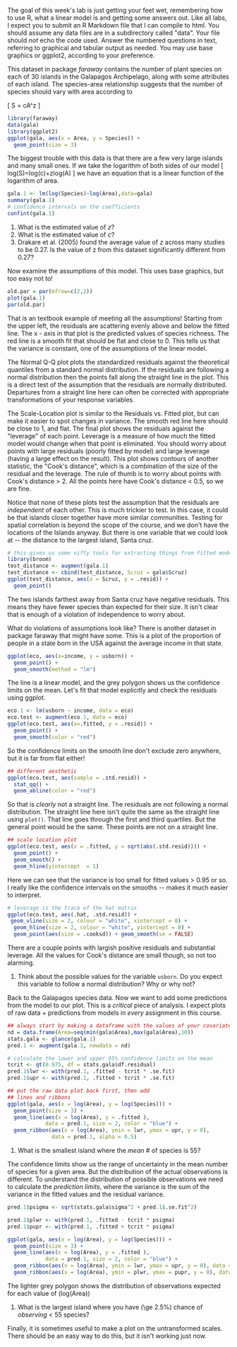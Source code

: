 The goal of this week's lab is just getting your feet wet, remembering how to use R, what a linear model is and getting some answers out. Like all labs, I expect you to submit an R Markdown file that I can compile to html. You should assume any data files are in a subdirectory called "data". Your file should *not* echo the code used. Answer the numbered questions in text, referring to graphical and tabular output as needed. You may use base graphics or ggplot2, according to your preference.

This dataset in package *faraway* contains the number of plant species on each of 30 islands in the Galapagos Archipelago, along with some attributes of each island. The species-area relationship suggests that the number of species should vary with area according to

\[
S = cA^z
\]

``` r
library(faraway)
data(gala)
library(ggplot2)
ggplot(gala, aes(x = Area, y = Species)) + 
  geom_point(size = 3)
```

The biggest trouble with this data is that there are a few very large islands and many small ones. If we take the logarithm of both sides of our model \[
log(S)=log(c)+zlog(A)
\] we have an equation that is a linear function of the logarithm of area.

``` r
gala.1 <- lm(log(Species)~log(Area),data=gala)
summary(gala.1)
# confidence intervals on the coefficients
confint(gala.1)
```

1.  What is the estimated value of *z*?
2.  What is the estimated value of *c*?
3.  Drakare et al. (2005) found the average value of *z* across many studies to be 0.27. Is the value of z from this dataset significantly different from 0.27?

Now examine the assumptions of this model. This uses base graphics, but too easy not to!

``` r
old.par = par(mfrow=c(2,2))
plot(gala.1)
par(old.par)
```

That is an textbook example of meeting all the assumptions! Starting from the upper left, the residuals are scattering evenly above and below the fitted line. The x - axis in that plot is the predicted values of species richness. The red line is a smooth fit that should be flat and close to 0. This tells us that the variance is constant, one of the assumptions of the linear model.

The Normal Q-Q plot plots the standardized residuals against the theoretical quantiles from a standard normal distribution. If the residuals are following a normal distribution then the points fall along the straight line in the plot. This is a direct test of the assumption that the residuals are normally distributed. Departures from a straight line here can often be corrected with appropriate transformations of your response variables.

The Scale-Location plot is similar to the Residuals vs. Fitted plot, but can make it easier to spot changes in variance. The smooth red line here should be close to 1, and flat. The final plot shows the residuals against the "leverage" of each point. Leverage is a measure of how much the fitted model would change when that point is eliminated. You should worry about points with large residuals (poorly fitted by model) and large leverage (having a large effect on the result). This plot shows contours of another statistic, the "Cook's distance", which is a combination of the size of the residual and the leverage. The rule of thumb is to worry about points with Cook's distance &gt; 2. All the points here have Cook's distance &lt; 0.5, so we are fine.

Notice that none of these plots test the assumption that the residuals are *independent* of each other. This is much trickier to test. In this case, it could be that islands closer together have more similar communities. Testing for spatial correlation is beyond the scope of the course, and we don't have the locations of the Islands anyway. But there is one variable that we could look at -- the distance to the largest island, Santa cruz.

``` r
# this gives us some nifty tools for extracting things from fitted models
library(broom)
test_distance <- augment(gala.1)
test_distance <- cbind(test_distance, Scruz = gala$Scruz)
ggplot(test_distance, aes(x = Scruz, y = .resid)) + 
  geom_point()
```

The two islands farthest away from Santa cruz have negative residuals. This means they have fewer species than expected for their size. It isn't clear that is enough of a violation of independence to worry about.

What do violations of assumptions look like? There is another dataset in package faraway that might have some. This is a plot of the proportion of people in a state born in the USA against the average income in that state.

``` r
ggplot(eco, aes(x=income, y = usborn)) +
  geom_point() + 
  geom_smooth(method = "lm")
```

The line is a linear model, and the grey polygon shows us the confidence limits on the mean. Let's fit that model explicitly and check the residuals using ggplot.

``` r
eco.1 <- lm(usborn ~ income, data = eco)
eco.test <- augment(eco.1, data = eco)
ggplot(eco.test, aes(x=.fitted, y = .resid)) +
  geom_point() +
  geom_smooth(color = "red")
```

So the confidence limits on the smooth line don't exclude zero anywhere, but it is far from flat either!

``` r
## different aesthetic
ggplot(eco.test, aes(sample = .std.resid)) +
  stat_qq() +
  geom_abline(color = "red")
```

So that is *clearly* not a straight line. The residuals are not following a normal distribution. The straight line here isn't quite the same as the straight line using `plot()`. That line goes through the first and third quartiles. But the general point would be the same. These points are not on a straight line.

``` r
## scale location plot
ggplot(eco.test, aes(x = .fitted, y = sqrt(abs(.std.resid)))) + 
  geom_point() + 
  geom_smooth() + 
  geom_hline(yintercept  = 1)
```

Here we can see that the variance is too small for fitted values &gt; 0.95 or so. I really like the confidence intervals on the smooths -- makes it much easier to interpret.

``` r
# leverage is the trace of the hat matrix
ggplot(eco.test, aes(.hat, .std.resid)) +
 geom_vline(size = 2, colour = "white", xintercept = 0) +
  geom_hline(size = 2, colour = "white", yintercept = 0) +
  geom_point(aes(size = .cooksd)) + geom_smooth(se = FALSE)
```

There are a couple points with largish positive residuals and substantial leverage. All the values for Cook's distance are small though, so not too alarming.

1.  Think about the possible values for the variable `usborn`. Do you expect this variable to follow a normal distribution? Why or why not?

Back to the Galapagos species data. Now we want to add some predictions from the model to our plot. This is a *critical* piece of analysis. I expect plots of raw data + predictions from models in *every* assignment in this course.

``` r
## always start by making a dataframe with the values of your covariates
nd = data.frame(Area=seq(min(gala$Area),max(gala$Area),10))
stats.gala <- glance(gala.1)
pred.1 <- augment(gala.1, newdata = nd)

# calculate the lower and upper 95% confidence limits on the mean
tcrit <- qt(0.975, df = stats.gala$df.residual)
pred.1$lwr <- with(pred.1, .fitted - tcrit * .se.fit)
pred.1$upr <- with(pred.1, .fitted + tcrit * .se.fit)

## put the raw data plot back first, then add
## lines and ribbons
ggplot(gala, aes(x = log(Area), y = log(Species))) + 
  geom_point(size = 3) + 
  geom_line(aes(x = log(Area), y = .fitted ), 
            data = pred.1, size = 2, color = "blue") + 
  geom_ribbon(aes(x = log(Area), ymin = lwr, ymax = upr, y = 0), 
              data = pred.1, alpha = 0.5)
```

1.  What is the smallest island where the *mean* \# of species is 55?

The confidence limits show us the range of uncertainty in the mean number of species for a given area. But the distribution of the actual observations is different. To understand the distribution of possible observations we need to calculate the *prediction limits*, where the variance is the sum of the variance in the fitted values and the residual variance.

``` r
pred.1$psigma <- sqrt(stats.gala$sigma^2 + pred.1$.se.fit^2)

pred.1$plwr <- with(pred.1, .fitted - tcrit * psigma)
pred.1$pupr <- with(pred.1, .fitted + tcrit * psigma)

ggplot(gala, aes(x = log(Area), y = log(Species))) + 
  geom_point(size = 3) + 
  geom_line(aes(x = log(Area), y = .fitted ), 
            data = pred.1, size = 2, color = "blue") + 
  geom_ribbon(aes(x = log(Area), ymin = lwr, ymax = upr, y = 0), data = pred.1, alpha = 0.25) +
  geom_ribbon(aes(x = log(Area), ymin = plwr, ymax = pupr, y = 0), data = pred.1, alpha = 0.25)
```

The lighter grey polygon shows the distribution of observations expected for each value of \(log(Area)\)

1.  What is the largest island where you have \(\ge 2.5\%\) chance of *observing* &lt; 55 species?

Finally, it is sometimes useful to make a plot on the untransformed scales. There should be an easy way to do this, but it isn't working just now.
